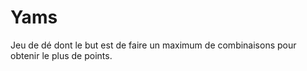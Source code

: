 # Yams
Jeu de dé dont le but est de faire un maximum de combinaisons pour obtenir le plus de points.
